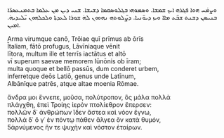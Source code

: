 <p lang="syr" class="alpheios-enabled" direction="rtl" style="font-family: 'Noto Sans Syriac Eastern', sans-serif;">
ܘܨܡܿܚ ܗܘܐ ܦܓܪܗ ܐܝܟ ܫܡܫܐ. ܘܣܡܘܗܝ ܒܓܠܘܣܩܡܐ ܕܫܝܫܐ. ܫܢܝ ܕܝܢ ܡܢ ܥܠܡܐ ܒܬܡܢܥܣܪ̈ܐ ܒܢܝܣܢ ܕܫܢܬ ܫܒ̈ܥ ܡܐܐ ܘܝܙ ܕܝܘ̈ܢܝܐ. ܕܨ̈ܠܘܬܗ ܢܗܘܘܢ ܠܗܿ ܫܘܪܐ ܠܥܕܬܐ ܘܠܟܠܗܘܢ ܝ̈ܠܝܕܝܗܿ. ܐܡܝܢ.
</p>
<p lang="lat" class="alpheios-enabled">
Arma virumque canō, Trōiae quī prīmus ab ōrīs<br/>
Ītaliam, fātō profugus, Lāvīniaque vēnit<br/>
lītora, multum ille et terrīs iactātus et altō<br/>
vī superum saevae memorem Iūnōnis ob īram;<br/>
multa quoque et bellō passūs, dum conderet urbem,<br/>
inferretque deōs Latiō, genus unde Latīnum,<br/>
Albānīque patrēs, atque altae moenia Rōmae.<br/>
</p>
<p lang="grc" class="alpheios-enabled">
ἄνδρα μοι ἔννεπε, μοῦσα, πολύτροπον, ὃς μάλα πολλὰ<br/>
πλάγχθη, ἐπεὶ Τροίης ἱερὸν πτολίεθρον ἔπερσεν:<br/>
πολλῶν δ᾽ ἀνθρώπων ἴδεν ἄστεα καὶ νόον ἔγνω,<br/>
πολλὰ δ᾽ ὅ γ᾽ ἐν πόντῳ πάθεν ἄλγεα ὃν κατὰ θυμόν,<br/>
5ἀρνύμενος ἥν τε ψυχὴν καὶ νόστον ἑταίρων.<br/>
</p>


